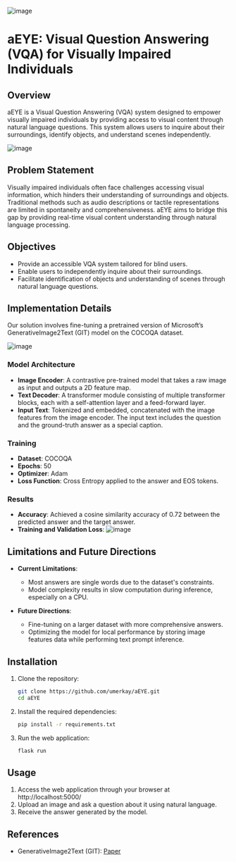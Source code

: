 ![image](https://github.com/umerkay/dl_project/assets/20483712/ffdfdd77-7072-429f-ae25-2b3eeb91c5b1)

# aEYE: Visual Question Answering (VQA) for Visually Impaired Individuals

## Overview

aEYE is a Visual Question Answering (VQA) system designed to empower visually impaired individuals by providing access to visual content through natural language questions. This system allows users to inquire about their surroundings, identify objects, and understand scenes independently.

![image](https://github.com/umerkay/dl_project/assets/20483712/9d4ee519-72d9-432b-821f-757750b9dc22)


## Problem Statement

Visually impaired individuals often face challenges accessing visual information, which hinders their understanding of surroundings and objects. Traditional methods such as audio descriptions or tactile representations are limited in spontaneity and comprehensiveness. aEYE aims to bridge this gap by providing real-time visual content understanding through natural language processing.

## Objectives

- Provide an accessible VQA system tailored for blind users.
- Enable users to independently inquire about their surroundings.
- Facilitate identification of objects and understanding of scenes through natural language questions.

## Implementation Details

Our solution involves fine-tuning a pretrained version of Microsoft’s GenerativeImage2Text (GIT) model on the COCOQA dataset.

![image](https://github.com/umerkay/dl_project/assets/20483712/5d521b95-f8af-4825-8945-05128b418ff1)


### Model Architecture

- **Image Encoder**: A contrastive pre-trained model that takes a raw image as input and outputs a 2D feature map.
- **Text Decoder**: A transformer module consisting of multiple transformer blocks, each with a self-attention layer and a feed-forward layer.
- **Input Text**: Tokenized and embedded, concatenated with the image features from the image encoder. The input text includes the question and the ground-truth answer as a special caption.

### Training

- **Dataset**: COCOQA
- **Epochs**: 50
- **Optimizer**: Adam
- **Loss Function**: Cross Entropy applied to the answer and EOS tokens.

### Results

- **Accuracy**: Achieved a cosine similarity accuracy of 0.72 between the predicted answer and the target answer.
- **Training and Validation Loss**:
![image](https://github.com/umerkay/dl_project/assets/20483712/5b262c67-1591-41f2-add0-926cf067686b)


## Limitations and Future Directions

- **Current Limitations**:
  - Most answers are single words due to the dataset's constraints.
  - Model complexity results in slow computation during inference, especially on a CPU.
  
- **Future Directions**:
  - Fine-tuning on a larger dataset with more comprehensive answers.
  - Optimizing the model for local performance by storing image features data while performing text prompt inference.

## Installation

1. Clone the repository:
   ```bash
   git clone https://github.com/umerkay/aEYE.git
   cd aEYE
   ```

2. Install the required dependencies:
   ```bash
   pip install -r requirements.txt
   ```

3. Run the web application:
   ```bash
   flask run
   ```

## Usage

1. Access the web application through your browser at http://localhost:5000/
2. Upload an image and ask a question about it using natural language.
3. Receive the answer generated by the model.

## References

- GenerativeImage2Text (GIT): [Paper](https://arxiv.org/abs/2205.14100)

